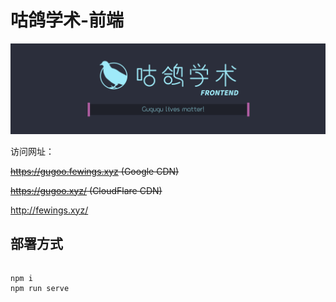 # 咕鸽学术-前端
![banner](./banner.png)

访问网址：

~~https://gugoo.fewings.xyz (Google CDN)~~

~~https://gugoo.xyz/ (CloudFlare CDN)~~

http://fewings.xyz/

## 部署方式

```

npm i
npm run serve

```
